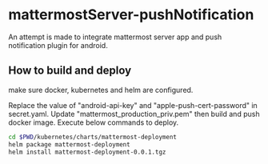 # mattermostServer-pushNotification

An attempt is made to integrate mattermost server app and push notification plugin for android.

## How to build and deploy
make sure docker, kubernetes and helm are configured.

Replace the value of "android-api-key" and "apple-push-cert-password" in secret.yaml. Update "mattermost_production_priv.pem" then build and push docker image. Execute below commands to deploy.

```bash
cd $PWD/kubernetes/charts/mattermost-deployment
helm package mattermost-deployment
helm install mattermost-deployment-0.0.1.tgz
```

